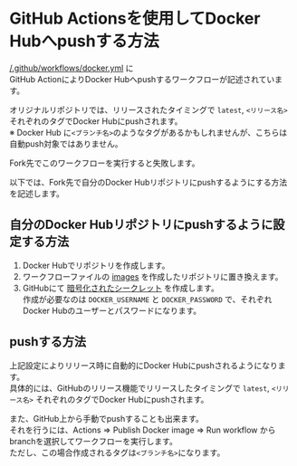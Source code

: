 GitHub Actionsを使用してDocker Hubへpushする方法
================================================================

[/.github/workflows/docker.yml](/.github/workflows/docker.yml) に  
GitHub ActionによりDocker Hubへpushするワークフローが記述されています。

オリジナルリポジトリでは、リリースされたタイミングで `latest`, `<リリース名>` それぞれのタグでDocker Hubにpushされます。  
※ Docker Hub に`<ブランチ名>`のようなタグがあるかもしれませんが、こちらは自動push対象ではありません。

Fork先でこのワークフローを実行すると失敗します。

以下では、Fork先で自分のDocker Hubリポジトリにpushするようにする方法を記述します。

## 自分のDocker Hubリポジトリにpushするように設定する方法

1. Docker Hubでリポジトリを作成します。
2. ワークフローファイルの [images](https://github.com/misskey-dev/misskey/blob/53f3b779bf16abcda4f6e026c51384f3b8fbcc62/.github/workflows/docker.yml#L20) を作成したリポジトリに置き換えます。
3. GitHubにて [暗号化されたシークレット](https://docs.github.com/ja/actions/reference/encrypted-secrets#creating-encrypted-secrets-for-a-repository) を作成します。  
   作成が必要なのは `DOCKER_USERNAME` と `DOCKER_PASSWORD` で、それぞれDocker Hubのユーザーとパスワードになります。

## pushする方法

上記設定によりリリース時に自動的にDocker Hubにpushされるようになります。  
具体的には、GitHubのリリース機能でリリースしたタイミングで `latest`, `<リリース名>` それぞれのタグでDocker Hubにpushされます。

また、GitHub上から手動でpushすることも出来ます。  
それを行うには、Actions => Publish Docker image => Run workflow からbranchを選択してワークフローを実行します。  
ただし、この場合作成されるタグは`<ブランチ名>`になります。

